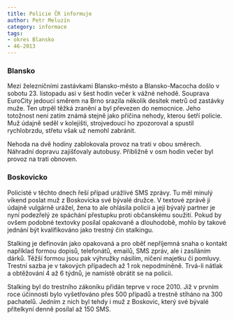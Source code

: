 ```yaml
---
title: Policie ČR informuje
author: Petr Meluzín
category: informace
tags:
- okres Blansko
- 46-2013
---
```


### Blansko

Mezi železničními zastávkami Blansko-město a Blansko-Macocha došlo v sobotu 23. listopadu asi v šest hodin večer k vážné nehodě. Souprava EuroCity jedoucí směrem na Brno srazila několik desítek metrů od zastávky muže. Ten utrpěl těžká zranění a byl převezen do nemocnice. Jeho totožnost není zatím známá stejně jako příčina nehody, kterou šetří policie. Muž údajně seděl v kolejišti, strojvedoucí ho zpozoroval a spustil rychlobrzdu, střetu však už nemohl zabránit.

Nehoda na dvě hodiny zablokovala provoz na trati v obou směrech. Náhradní dopravu zajišťovaly autobusy. Přibližně v osm hodin večer byl provoz na trati obnoven. 

### Boskovicko

Policisté v těchto dnech řeší případ urážlivé SMS zprávy. Tu měl minulý víkend poslat muž z Boskovicka své bývalé družce. V textové zprávě ji údajně vulgárně urážel, žena to ale ohlásila policii a její bývalý partner je nyní podezřelý ze spáchání přestupku proti občanskému soužití. Pokud by ovšem podobné textovky posílal opakovaně a dlouhodobě, mohlo by takové jednání být kvalifikováno jako trestný čin stalkingu.

Stalking je definován jako opakovaná a pro oběť nepříjemná snaha o kontakt například formou dopisů, telefonátů, emailů, SMS zpráv, ale i zasíláním dárků. Těžší formou jsou pak výhružky násilím, ničení majetku či pomluvy. Trestní sazba je v takových případech až 1 rok nepodmíněně. Trvá-li nátlak a obtěžování 4 až 6 týdnů, je namístě obrátit se na policii.

Stalking byl do trestního zákoníku přidán teprve v roce 2010. Již v prvním roce účinnosti bylo vyšetřováno přes 500 případů a trestně stíháno na 300 pachatelů. Jedním z nich byl tehdy i muž z Boskovic, který své bývalé přítelkyní denně posílal až 150 SMS.